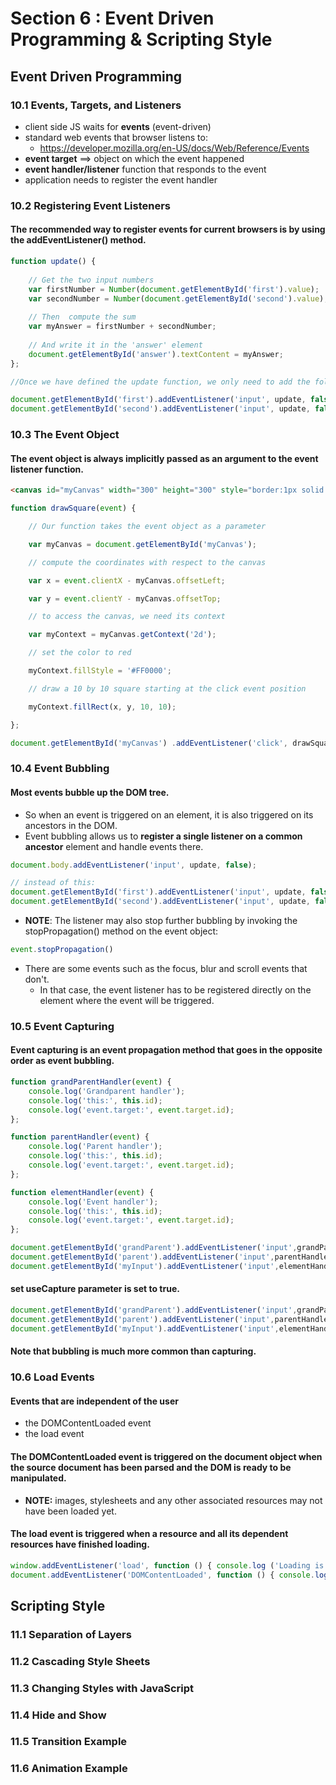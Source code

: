 # Section 6 : Event Driven Programming & Scripting Style

## Event Driven Programming

### 10.1 Events, Targets, and Listeners

- client side JS waits for **events** (event-driven)
- standard web events that browser listens to:
    - https://developer.mozilla.org/en-US/docs/Web/Reference/Events
- **event target** ==> object on which the event happened
- **event handler/listener** function that responds to the event
- application needs to register the event handler

### 10.2 Registering Event Listeners

#### The recommended way to register events for current browsers is by using the addEventListener() method.

```javascript
function update() {
 
    // Get the two input numbers
    var firstNumber = Number(document.getElementById('first').value);
    var secondNumber = Number(document.getElementById('second').value);
 
    // Then  compute the sum
    var myAnswer = firstNumber + secondNumber;
 
    // And write it in the 'answer' element 
    document.getElementById('answer').textContent = myAnswer;
};

//Once we have defined the update function, we only need to add the following two lines to our main program.

document.getElementById('first').addEventListener('input', update, false);
document.getElementById('second').addEventListener('input', update, false);
```

### 10.3 The Event Object

#### The event object is always implicitly passed as an argument to the event listener function. 

```html
<canvas id="myCanvas" width="300" height="300" style="border:1px solid #c3c3c3;"></canvas>
```

```JavaScript
function drawSquare(event) {

    // Our function takes the event object as a parameter

    var myCanvas = document.getElementById('myCanvas');

    // compute the coordinates with respect to the canvas

    var x = event.clientX - myCanvas.offsetLeft;

    var y = event.clientY - myCanvas.offsetTop;

    // to access the canvas, we need its context  

    var myContext = myCanvas.getContext('2d');

    // set the color to red 

    myContext.fillStyle = '#FF0000';

    // draw a 10 by 10 square starting at the click event position

    myContext.fillRect(x, y, 10, 10);

};

document.getElementById('myCanvas') .addEventListener('click', drawSquare, false);
```
 
### 10.4 Event Bubbling

#### Most events bubble up the DOM tree.  

- So when an event is triggered on an element, it is also triggered on its ancestors in the DOM.
- Event bubbling allows us to **register a single listener on a common ancestor** element and handle events there.

```javascript
document.body.addEventListener('input', update, false); 

// instead of this:
document.getElementById('first').addEventListener('input', update, false);
document.getElementById('second').addEventListener('input', update, false);
```

- **NOTE**: The listener may also stop further bubbling by invoking the stopPropagation() method on the event object:

```javascript
event.stopPropagation()
```

- There are some events such as the focus, blur and scroll events that don't.  
    - In that case, the event listener has to be registered directly on the element where the event will be triggered.

### 10.5 Event Capturing

#### Event capturing is an event propagation method that goes in the opposite order as event bubbling.

```javascript
function grandParentHandler(event) {
    console.log('Grandparent handler');
    console.log('this:', this.id);
    console.log('event.target:', event.target.id);
};

function parentHandler(event) {
    console.log('Parent handler');
    console.log('this:', this.id);
    console.log('event.target:', event.target.id);
};

function elementHandler(event) {
    console.log('Event handler');
    console.log('this:', this.id);
    console.log('event.target:', event.target.id); 
};

document.getElementById('grandParent').addEventListener('input',grandParentHandler,false);
document.getElementById('parent').addEventListener('input',parentHandler,false);
document.getElementById('myInput').addEventListener('input',elementHandler,false);
```
#### set useCapture parameter is set to true.

```JavaScript
document.getElementById('grandParent').addEventListener('input',grandParentHandler,false);
document.getElementById('parent').addEventListener('input',parentHandler,false);
document.getElementById('myInput').addEventListener('input',elementHandler,false);
```

#### Note that bubbling is much more common than capturing. 

### 10.6 Load Events

#### Events that are independent of the user  

- the DOMContentLoaded event
- the load event 

#### The DOMContentLoaded event is triggered on the document object when the source document has been parsed and the DOM is ready to be manipulated.

- **NOTE:** images, stylesheets and any other associated resources may not have been loaded yet.

#### The load event is triggered when a resource and all its dependent resources have finished loading.

```JavaScript
window.addEventListener('load', function () { console.log ('Loading is complete!');}, false);
document.addEventListener('DOMContentLoaded', function () { console.log ('DOM is ready!');}, false);
```

## Scripting Style

### 11.1 Separation of Layers
### 11.2 Cascading Style Sheets
### 11.3 Changing Styles with JavaScript
### 11.4 Hide and Show
### 11.5 Transition Example
### 11.6 Animation Example

```javascript
```


